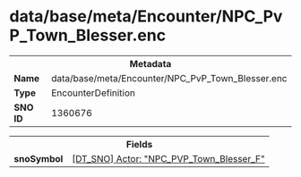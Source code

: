 <h1>data/base/meta/Encounter/NPC_PvP_Town_Blesser.enc</h1><table><tr><th colspan="100%">Metadata</th></tr><tr><td><b>Name</b></td><td>data/base/meta/Encounter/NPC_PvP_Town_Blesser.enc</td></tr><tr><td><b>Type</b></td><td>EncounterDefinition</td></tr><tr><td><b>SNO ID</b></td><td>1360676</td></tr></table>

<table><tr><th colspan="100%">Fields</th></tr><tr><td><b>snoSymbol</b></td><td><a href="..\Actor\NPC_PVP_Town_Blesser_F.acr.md">[DT_SNO] Actor: "NPC_PVP_Town_Blesser_F"</a></td></tr></table>

